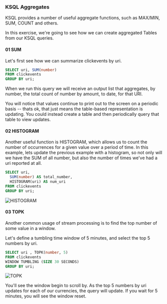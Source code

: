### KSQL Aggregates
KSQL provides a number of useful aggregate functions, such as MAX/MIN, SUM, COUNT and others.

In this exercise, we're going to see how we can create aggregated Tables from our KSQL queries.

#### 01 SUM
Let's first see how we can summarize clickevents by uri.

```sql
SELECT uri, SUM(number)
FROM clickevents
GROUP BY uri;
```
When we run this query we will receive an output list that aggregates, by number, the total count of number by amount, to date, for that URI.

You will notice that values continue to print out to the screen on a periodic basis -- thats ok, that just means the table-based representation is updating. You could instead create a table and then periodically query that table to view updates.

#### 02 HISTOGRAM
Another useful function is HISTOGRAM, which allows us to count the number of occurrences for a given value over a period of time. In this example, lets update the previous example with a histogram, so not only will we have the SUM of all number, but also the number of times we've had a uri reported at all.


```sql
SELECT uri,
  SUM(number) AS total_number,
  HISTOGRAM(uri) AS num_uri
FROM clickevents
GROUP BY uri;
```

![HISTOGRAM](./docs/img/histogram.pnng)

#### 03 TOPK
Another common usage of stream processing is to find the top number of some value in a window.

Let's define a tumbling time window of 5 minutes, and select the top 5 numbers by uri.

```sql
SELECT uri , TOPK(number, 5)
FROM clickevents
WINDOW TUMBLING (SIZE 30 SECONDS)
GROUP BY uri;
```

![TOPK](./docs/img/topk.pnng)

You'll see the window begin to scroll by. As the top 5 numbers by uri updates for each of our currencies, the query will update. If you wait for 5 minutes, you will see the window reset.